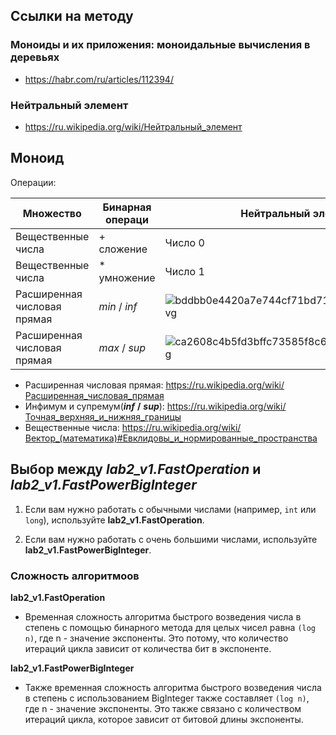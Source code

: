 ## Ссылки на методу
### Моноиды и их приложения: моноидальные вычисления в деревьях
* https://habr.com/ru/articles/112394/

### Нейтральный элемент
* https://ru.wikipedia.org/wiki/Нейтральный_элемент

## Моноид 
Операции:

| Множество | Бинарная операци | Нейтральный элемент                                                                                                             |
|-----------|------------------|---------------------------------------------------------------------------------------------------------------------------------|
| Вещественные числа   | + сложение       | Число 0                                                                                                                         |
| Вещественные числа   | * умножение      | Число 1                                                                                                                         |
| Расширенная числовая прямая   | _min_ / _inf_      | ![bddbb0e4420a7e744cf71bd71216e11b0bf88831.svg](..%2F..%2FAppData%2FLocal%2FTemp%2Fbddbb0e4420a7e744cf71bd71216e11b0bf88831.svg)                                                                                                          |
| Расширенная числовая прямая   | _max_ / _sup_      | ![ca2608c4b5fd3bffc73585f8c67e379b4e99b6f1.svg](..%2F..%2FAppData%2FLocal%2FTemp%2Fca2608c4b5fd3bffc73585f8c67e379b4e99b6f1.svg) |

- Расширенная числовая прямая: https://ru.wikipedia.org/wiki/Расширенная_числовая_прямая
- Инфимум и супремум(**_inf_** **/** **_sup_**): https://ru.wikipedia.org/wiki/Точная_верхняя_и_нижняя_границы
- Вещественные числа: https://ru.wikipedia.org/wiki/Вектор_(математика)#Евклидовы_и_нормированные_пространства

## Выбор между ***lab2_v1.FastOperation*** и ***lab2_v1.FastPowerBigInteger***
1. Если вам нужно работать с обычными числами (например, `int` или `long`), используйте **lab2_v1.FastOperation**.

2. Если вам нужно работать с очень большими числами, используйте **lab2_v1.FastPowerBigInteger**.

### Сложность алгоритмоов 

**lab2_v1.FastOperation**
- Временная сложность алгоритма быстрого возведения числа в степень с помощью бинарного метода для целых чисел равна `(log n)`, где n - значение экспоненты. Это потому, что количество итераций цикла зависит от количества бит в экспоненте.

**lab2_v1.FastPowerBigInteger**
- Также временная сложность алгоритма быстрого возведения числа в степень с использованием BigInteger также составляет `(log n)`, где n - значение экспоненты. Это также связано с количеством итераций цикла, которое зависит от битовой длины экспоненты.